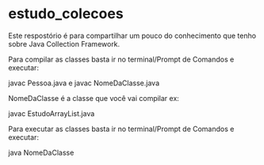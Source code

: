 # estudo_colecoes
Este respostório é para compartilhar um pouco do conhecimento que tenho sobre Java Collection Framework.

Para compilar as classes basta ir no terminal/Prompt de Comandos e executar:

javac Pessoa.java
e
javac NomeDaClasse.java

NomeDaClasse é a classe que você vai compilar ex:

javac EstudoArrayList.java

Para executar as classes basta ir no terminal/Prompt de Comandos e executar:

java NomeDaClasse
